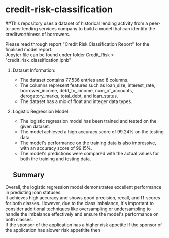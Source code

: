 # credit-risk-classification
##This repository uses a dataset of historical lending activity from a peer-to-peer lending services company to build a model that can identify the creditworthiness of borrowers.
  
Please read through report "Credit Risk Classification Report" for the finalised model report.  
Jupyter file can be found under folder Credit_Risk > "credit_risk_classification.ipnb"  
 

1. Dataset Information:
   - The dataset contains 77,536 entries and 8 columns.
   - The columns represent features such as loan_size, interest_rate, borrower_income, debt_to_income, num_of_accounts, derogatory_marks, total_debt, and loan_status.
   - The dataset has a mix of float and integer data types.

2. Logistic Regression Model:
   - The logistic regression model has been trained and tested on the given dataset.
   - The model achieved a high accuracy score of 99.24% on the testing data.
   - The model's performance on the training data is also impressive, with an accuracy score of 99.15%.
   - The model's predictions were compared with the actual values for both the training and testing data.

   ## Summary

Overall, the logistic regression model demonstrates excellent performance in predicting loan statuses.  
It achieves high accuracy and shows good precision, recall, and f1-scores for both classes. 
However, due to the class imbalance, it's important to consider additional techniques like oversampling or undersampling to handle the imbalance effectively and ensure the model's performance on both classes.  
If the sponsor of the application has a higher risk appetite
If the sponsor of the application has alower risk appetitite then 